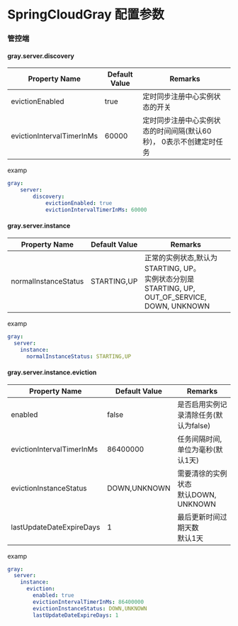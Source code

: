 
# SpringCloudGray 配置参数
### 管控端
#### gray.server.discovery

Property Name | Default Value | Remarks
--- | --- | ---
evictionEnabled | true | 定时同步注册中心实例状态的开关
evictionIntervalTimerInMs | 60000 | 定时同步注册中心实例状态的时间间隔(默认60秒)， 0表示不创建定时任务

examp
``` yaml
gray:
	server:
		discovery:
			evictionEnabled: true
			evictionIntervalTimerInMs: 60000
```

#### gray.server.instance

Property Name | Default Value | Remarks
--- | --- | ---
normalInstanceStatus | STARTING,UP | 正常的实例状态,默认为STARTING, UP。<br/>实例状态分别是STARTING, UP, OUT_OF_SERVICE, DOWN, UNKNOWN

examp
``` yaml
gray:
  server:
    instance:
      normalInstanceStatus: STARTING,UP
```

#### gray.server.instance.eviction

Property Name | Default Value | Remarks
--- | --- | ---
enabled | false | 是否启用实例记录清除任务(默认为false)
evictionIntervalTimerInMs | 86400000 | 任务间隔时间,单位为毫秒(默认1天)
evictionInstanceStatus | DOWN,UNKNOWN | 需要清徐的实例状态<br/>默认DOWN, UNKNOWN
lastUpdateDateExpireDays | 1 | 最后更新时间过期天数<br/>默认1天

examp
``` yaml
gray:
  server:
    instance:
      eviction:
        enabled: true
        evictionIntervalTimerInMs: 86400000
        evictionInstanceStatus: DOWN,UNKNOWN
        lastUpdateDateExpireDays: 1
```
